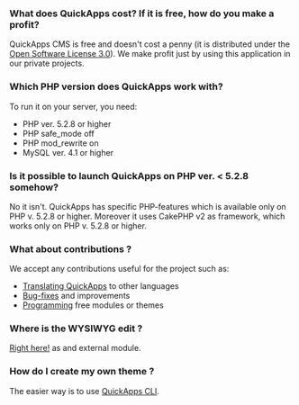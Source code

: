 ### What does QuickApps cost? If it is free, how do you make a profit?
QuickApps CMS is free and doesn't cost a penny (it is distributed under the [Open Software License 3.0](http://www.opensource.org/licenses/osl-3.0.php)). We make profit just by using this application in our private projects.

### Which PHP version does QuickApps work with?
To run it on your server, you need:

* PHP ver. 5.2.8 or higher
* PHP safe_mode off
* PHP mod_rewrite on
* MySQL ver. 4.1 or higher

### Is it possible to launch QuickApps on PHP ver. < 5.2.8 somehow?
No it isn't. QuickApps has specific PHP-features which is available only on PHP v. 5.2.8 or higher. Moreover it uses CakePHP v2 as framework, which works only on PHP v. 5.2.8 or higher.

### What about contributions ?
We accept any contributions useful for the project such as:

* [Translating QuickApps](designers/translating-quickapps-cms.md) to other languages
* [Bug-fixes](https://github.com/QuickAppsCMS/QuickApps-CMS/issues?sort=updated&direction=desc&state=closed) and improvements
* [Programming](developers/index.md) free modules or themes

### Where is the WYSIWYG edit ?
[Right here!](https://github.com/QuickAppsCMS/QACMS-Wysiwyg/) as and external module.

### How do I create my own theme ?
The easier way is to use [QuickApps CLI](developers/quickapps-cli.md).